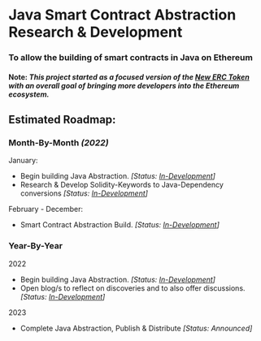 # Java Smart Contract Abstraction Research & Development

### To allow the building of smart contracts in Java on Ethereum

#### Note: *This project started as a focused version of the [New ERC Token](https://github.com/jeyakatsa/New-ERC-Token) with an overall goal of bringing more developers into the Ethereum ecosystem.*

## Estimated Roadmap:

### Month-By-Month *(2022)*
January:
- Begin building Java Abstraction. *[Status: [In-Development](https://github.com/jeyakatsa/Ethereum-Smart-Contract-Java-Abstraction)]*
- Research & Develop Solidity-Keywords to Java-Dependency conversions *[Status: [In-Development](https://github.com/jeyakatsa/ethereum-smart-contract-java-abstraction/tree/main/smart-contract-dependencies)]*

February - December:
- Smart Contract Abstraction Build. *[Status: [In-Development](https://github.com/jeyakatsa/Ethereum-Smart-Contract-Java-Abstraction)]*

### Year-By-Year
2022
- Begin building Java Abstraction. *[Status: [In-Development](https://github.com/jeyakatsa/Ethereum-Smart-Contract-Java-Abstraction)]*
- Open blog/s to reflect on discoveries and to also offer discussions. *[Status: [In-Development](https://ethresear.ch/t/smart-contracts-in-java/12021)]*

2023
- Complete Java Abstraction, Publish & Distribute *[Status: Announced]*

